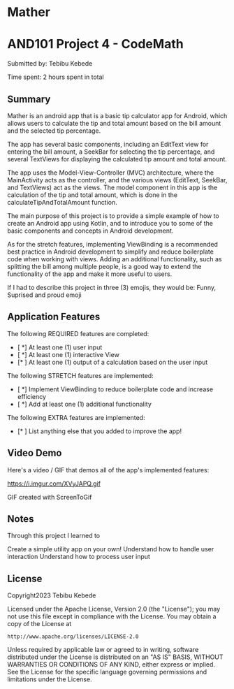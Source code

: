 # Mather



# AND101 Project 4 - CodeMath

Submitted by: Tebibu Kebede

Time spent: 2 hours spent in total

## Summary

Mather is an android app that is a basic tip calculator app for Android, which allows users to calculate the tip and total amount based on the bill amount and the selected tip percentage.

The app has several basic components, including an EditText view for entering the bill amount, a SeekBar for selecting the tip percentage, and several TextViews for displaying the calculated tip amount and total amount.

The app uses the Model-View-Controller (MVC) architecture, where the MainActivity acts as the controller, and the various views (EditText, SeekBar, and TextViews) act as the views. The model component in this app is the calculation of the tip and total amount, which is done in the calculateTipAndTotalAmount function.

The main purpose of this project is to provide a simple example of how to create an Android app using Kotlin, and to introduce you to some of the basic components and concepts in Android development.

As for the stretch features, implementing ViewBinding is a recommended best practice in Android development to simplify and reduce boilerplate code when working with views. Adding an additional functionality, such as splitting the bill among multiple people, is a good way to extend the functionality of the app and make it more useful to users.

If I had to describe this project in three (3) emojis, they would be: Funny, Suprised and proud emoji


## Application Features



The following REQUIRED features are completed:

- [ *] At least one (1) user input
- [ *] At least one (1) interactive View
- [* ] At least one (1) output of a calculation based on the user input

The following STRETCH features are implemented:

- [ *] Implement ViewBinding to reduce boilerplate code and increase efficiency
- [ *] Add at least one (1) additional functionality

The following EXTRA features are implemented:

- [* ] List anything else that you added to improve the app!

## Video Demo

Here's a video / GIF that demos all of the app's implemented features:

https://i.imgur.com/XVyJAPQ.gif

GIF created with ScreenToGif



## Notes
Through this project I learned to 

Create a simple utility app on your own!
Understand how to handle user interaction
Understand how to process user input

## License

Copyright2023 Tebibu Kebede

Licensed under the Apache License, Version 2.0 (the "License");
you may not use this file except in compliance with the License.
You may obtain a copy of the License at

    http://www.apache.org/licenses/LICENSE-2.0

Unless required by applicable law or agreed to in writing, software
distributed under the License is distributed on an "AS IS" BASIS,
WITHOUT WARRANTIES OR CONDITIONS OF ANY KIND, either express or implied.
See the License for the specific language governing permissions and
limitations under the License.

